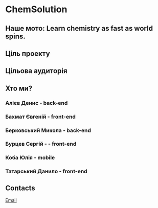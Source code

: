 # ChemSolution
## Наше мото: Learn chemistry as fast as world spins.

## Ціль проекту

## Цільова аудиторія

## Хто ми?
### Алієв Денис - back-end
### Бахмат Євгеній - front-end
### Берковський Микола - back-end
### Бурцев Сергій - - front-end
### Коба Юлія - mobile
### Татарський Данило - front-end

## Contacts
[Email](mailto:yevhenii.bakhmat@nure.ua)
